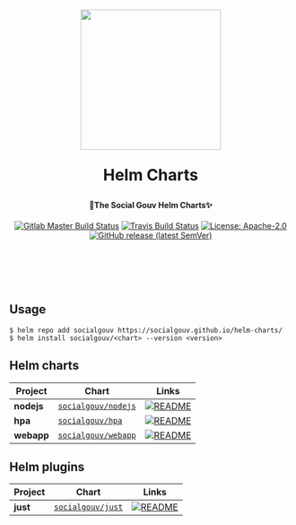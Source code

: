 <h1 align="center">
  <img src="https://github.com/SocialGouv/helm-charts/raw/master/.github/boat.gif" width="250"/>
  <p align="center">Helm Charts</p>
  <p align="center" style="font-size: 0.5em">🧹The Social Gouv Helm Charts✨</p>
</h1>

<p align="center">
  <a href="https://gitlab.factory.social.gouv.fr/SocialGouv/helm-charts/pipelines"><img src="https://gitlab.factory.social.gouv.fr/SocialGouv/helm-charts/badges/master/pipeline.svg" alt="Gitlab Master Build Status"></a>
  <a href="https://travis-ci.com/SocialGouv/helm-charts"><img src="https://travis-ci.com/SocialGouv/helm-charts.svg?branch=master" alt="Travis Build Status"></a>
  <a href="https://opensource.org/licenses/Apache-2.0"><img src="https://img.shields.io/badge/License-Apache--2.0-yellow.svg" alt="License: Apache-2.0"></a>
  <a href="https://github.com/SocialGouv/helm-charts/releases "><img alt="GitHub release (latest SemVer)" src="https://img.shields.io/github/v/release/SocialGouv/helm-charts?sort=semver"></a>
</p>

<br>
<br>
<br>
<br>

## Usage

```
$ helm repo add socialgouv https://socialgouv.github.io/helm-charts/
$ helm install socialgouv/<chart> --version <version>
```

## Helm charts

| Project    | Chart                                  | Links                                                                                  |
| ---------- | -------------------------------------- | -------------------------------------------------------------------------------------- |
| **nodejs** | [`socialgouv/nodejs`](./charts/nodejs) | [![README](https://img.shields.io/badge/README--green.svg)](./charts/nodejs/README.md) |
| **hpa**    | [`socialgouv/hpa`](./charts/hpa)       | [![README](https://img.shields.io/badge/README--green.svg)](./charts/hpa/README.md)    |
| **webapp** | [`socialgouv/webapp`](./charts/webapp) | [![README](https://img.shields.io/badge/README--green.svg)](./charts/webapp/README.md) |

## Helm plugins

| Project  | Chart                               | Links                                                                                 |
| -------- | ----------------------------------- | ------------------------------------------------------------------------------------- |
| **just** | [`socialgouv/just`](./plugins/just) | [![README](https://img.shields.io/badge/README--green.svg)](./plugins/just/README.md) |

<br>
<br>
<br>
<br>
